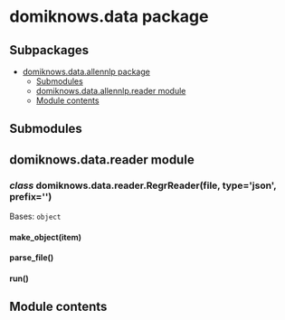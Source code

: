 # domiknows.data package

## Subpackages

* [domiknows.data.allennlp package](domiknows.data.allennlp.md)
  * [Submodules](domiknows.data.allennlp.md#submodules)
  * [domiknows.data.allennlp.reader module](domiknows.data.allennlp.md#domiknows-data-allennlp-reader-module)
  * [Module contents](domiknows.data.allennlp.md#module-domiknows.data.allennlp)

## Submodules

## domiknows.data.reader module

### *class* domiknows.data.reader.RegrReader(file, type='json', prefix='')

Bases: `object`

#### make_object(item)

#### parse_file()

#### run()

## Module contents
